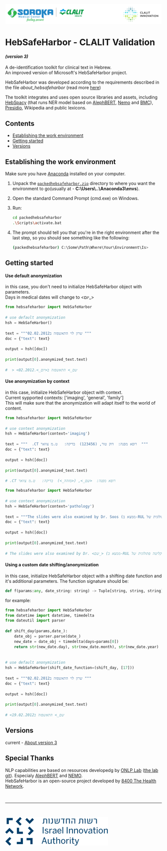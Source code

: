 ![alt text](./docs/images/header_logo.png)

# HebSafeHarbor - CLALIT Validation  
#### ***(version 3)***  
  
  
A de-identification toolkit for clinical text in Hebrew.  
An improved version of Microsoft's HebSafeHarbor project.


HebSafeHarbor was developed according to the requirements described in the file *about_hebsafeharbor* (read more [here](docs/about_hebsafeharbor.docx))

The toolkit integrates and uses open source libraries and assets, including [HebSpacy](https://github.com/8400TheHealthNetwork/HebSpacy) (that runs NER model based on [AlephBERT](https://arxiv.org/pdf/2104.04052.pdf), [Nemo](https://github.com/OnlpLab/NEMO-Corpus) and [BMC](https://www.cs.bgu.ac.il/~elhadad/nlpproj/naama/)), [Presidio](https://microsoft.github.io/presidio/), Wikipedia and public lexicons.


## Contents
 - [Establishing the work environment](#establishing-the-work-environment) 
 - [Getting started](#getting-started) 
 - [Versions](#versions)



## Establishing the work environment

Make sure you have [Anaconda](https://www.anaconda.com/download) installed on your computer.

1. Unpack the [`packedhebsafeharbor.zip`](https://drive.google.com/file/d/1MgS-4eo4_HP_wup58ud3JdA82sZ0bFCv/view?usp=sharing) directory to where you want the environment to go(usually at - **C:\Users\\..\Anaconda3\envs**).
2. Open the standard Command Prompt (cmd.exe) on Windows.
3. Run:

    ``` sh
   cd packedhebsafeharbor
   .\Scripts\activate.bat
   ```

4. The prompt should tell you that you're in the right environment after the last step, so you should see something like the following:
    ``` sh
   (packedhebsafeharbor) C:\Some\Path\Where\Your\Environment\Is>
   ```


## Getting started

#### Use default anonymization
in this case, you don't need to initialize HebSafeHarbor object with parameters.  
Days in medical dates will change to  <יום_>  
```python
from hebsafeharbor import HebSafeHarbor

# use default anonymization
hsh = HebSafeHarbor()

text = """שרון לוי התאשפזה ב02.02.2012 """
doc = {"text": text}

output = hsh([doc])

print(output[0].anonymized_text.text)

#  > <שם_> התאשפזה ב<יום_>.02.2012
```  

#### Use anonymization by context
in this case, initialize HebSafeHarbor object with context.  
Current sypported contexts: ['imaging', 'general', 'family']  
This will make sure that the anonymization will adapt itself to the world of content.
```python
from hebsafeharbor import HebSafeHarbor

# use context anonymization
hsh = HebSafeHarbor(context='imaging')

text = """  .CT רופא מפנה:  דוק טור, (123456)  בדיקה:   ט.מ צוואר  """
doc = {"text": text}

output = hsh([doc])

print(output[0].anonymized_text.text)

# .CT רופא מפנה:  <שם_>, (<מזהה_>)  בדיקה:   ט.מ צוואר  
```

```python
from hebsafeharbor import HebSafeHarbor

# use context anonymization
hsh = HebSafeHarbor(context='pathology')

text = """The slides were also examined by Dr. Soos (ממצא ב-RUL עם קליטה פתולוגית של FDG קטע של RUL עם הממצא. ממאיר? אחר?)"""
doc = {"text": text}

output = hsh([doc])

print(output[0].anonymized_text.text)

# The slides were also examined by Dr. <שם_> (ממצא ב-RUL עם קליטה פתולוגית של FDG קטע של RUL עם הממצא. ממאיר? אחר?)
```

#### Using a custom date shifting/anonymization
in this case, initialize HebSafeHarbor object with a shifting date function and it's additional parameters.
The function signature should be:
```python
def f(params:any, date_string: string) -> Tuple[string, string, string]:
```  
for example:

```python
from hebsafeharbor import HebSafeHarbor
from datetime import datetime, timedelta
from dateutil import parser

def shift_day(params,date_):
    date_obj = parser.parse(date_)
    new_date = date_obj + timedelta(days=params[0])
    return str(new_date.day), str(new_date.month), str(new_date.year)
    

# use default anonymization
hsh = HebSafeHarbor(shift_date_function=(shift_day, [17]))

text = """שרון לוי התאשפזה ב02.02.2012 """
doc = {"text": text}

output = hsh([doc])

print(output[0].anonymized_text.text)

# <שם_> התאשפזה ב19.02.2012
```
## Versions  
current - [About version 3](docs/AboutVersion3.md)  


## Special Thanks
NLP capabilities are based on resources developedg by [ONLP Lab](https://nlp.biu.ac.il/~rtsarfaty/onlp) ([the lab git](https://github.com/OnlpLab)).
Especialy [AlephBERT](https://github.com/OnlpLab/AlephBERT) and [NEMO](https://github.com/OnlpLab/NEMO).  
HebSafeHarbor is an open-source project developed by [8400 The Health Network](https://www.8400thn.org/).  

<br />  

-----

<br />
   
![alt text](./docs/images/Israel_Innovation_Authority.svg.png)